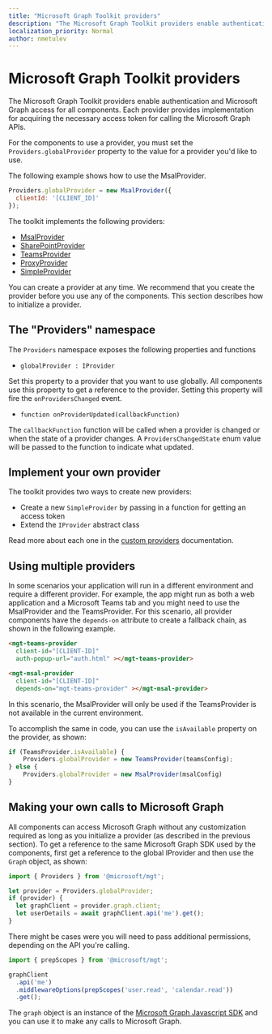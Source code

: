 ```yaml
---
title: "Microsoft Graph Toolkit providers"
description: "The Microsoft Graph Toolkit providers enable authentication and Microsoft Graph access for all components."
localization_priority: Normal
author: nmetulev
---
```


# Microsoft Graph Toolkit providers

The Microsoft Graph Toolkit providers enable authentication and Microsoft Graph access for all components. Each provider provides implementation for acquiring the necessary access token for calling the Microsoft Graph APIs.

For the components to use a provider, you must set the `Providers.globalProvider` property to the value for a provider you'd like to use.

The following example shows how to use the MsalProvider.

```js
Providers.globalProvider = new MsalProvider({
  clientId: '[CLIENT_ID]'
});
```

The toolkit implements the following providers:

- [MsalProvider](./providers/msal.md)
- [SharePointProvider](./providers/sharepoint.md)
- [TeamsProvider](./providers/teams.md)
- [ProxyProvider](./providers/proxy.md)
- [SimpleProvider](./providers/custom.md)

You can create a provider at any time. We recommend that you create the provider before you use any of the components. This section describes how to initialize a provider.

## The "Providers" namespace

The `Providers` namespace exposes the following properties and functions

- `globalProvider : IProvider`

Set this property to a provider that you want to use globally. All components use this property to get a reference to the provider. Setting this property will fire the `onProvidersChanged` event.

- `function onProviderUpdated(callbackFunction)`

The `callbackFunction` function will be called when a provider is changed or when the state of a provider changes. A `ProvidersChangedState` enum value will be passed to the function to indicate what updated.

## Implement your own provider

The toolkit provides two ways to create new providers:

- Create a new `SimpleProvider` by passing in a function for getting an access token
- Extend the `IProvider` abstract class

Read more about each one in the [custom providers](./providers/custom.md) documentation.

## Using multiple providers

In some scenarios your application will run in a different environment and require a different provider. For example, the app might run as both a web application and a Microsoft Teams tab and you might need to use the MsalProvider and the TeamsProvider. For this scenario, all provider components have the `depends-on` attribute to create a fallback chain, as shown in the following example.

```html
<mgt-teams-provider
  client-id="[CLIENT-ID]"
  auth-popup-url="auth.html" ></mgt-teams-provider>

<mgt-msal-provider
  client-id="[CLIENT-ID]"
  depends-on="mgt-teams-provider" ></mgt-msal-provider>
```

In this scenario, the MsalProvider will only be used if the TeamsProvider is not available in the current environment.

To accomplish the same in code, you can use the `isAvailable` property on the provider, as shown:

```ts
if (TeamsProvider.isAvailable) {
    Providers.globalProvider = new TeamsProvider(teamsConfig);
} else {
    Providers.globalProvider = new MsalProvider(msalConfig)
}
```

## Making your own calls to Microsoft Graph

All components can access Microsoft Graph without any customization required as long as you initialize a provider (as described in the previous section). To get a reference to the same Microsoft Graph SDK used by the components, first get a reference to the global IProvider and then use the `Graph` object, as shown:

```js
import { Providers } from '@microsoft/mgt';

let provider = Providers.globalProvider;
if (provider) {
  let graphClient = provider.graph.client;
  let userDetails = await graphClient.api('me').get();
}
```

There might be cases were you will need to pass additional permissions, depending on the API you're calling.

```js
import { prepScopes } from '@microsoft/mgt';

graphClient
  .api('me')
  .middlewareOptions(prepScopes('user.read', 'calendar.read'))
  .get();
```

The `graph` object is an instance of the [Microsoft Graph Javascript SDK](https://github.com/microsoftgraph/msgraph-sdk-javascript) and you can use it to make any calls to Microsoft Graph.
